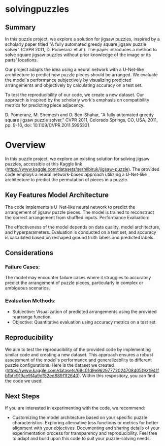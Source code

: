 # solvingpuzzles

## Summary 
In this puzzle project, we explore a solution for jigsaw puzzles, inspired by a scholarly paper titled "A fully automated greedy square jigsaw puzzle solver" (CVPR 2011, D. Pomeranz et al.). The paper introduces a method to solve square jigsaw puzzles without prior knowledge of the image or its parts' locations.

Our project adapts the idea using a neural network with a U-Net-like architecture to predict how puzzle pieces should be arranged. We evaluate the model's performance subjectively by visualizing predicted arrangements and objectively by calculating accuracy on a test set.

To test the reproducibility of our code, we create a new dataset. Our approach is inspired by the scholarly work's emphasis on compatibility metrics for predicting piece adjacency.

D. Pomeranz, M. Shemesh and O. Ben-Shahar, "A fully automated greedy square jigsaw puzzle solver," CVPR 2011, Colorado Springs, CO, USA, 2011, pp. 9-16, doi: 10.1109/CVPR.2011.5995331.



# Overview
In this puzzle project, we explore an existing solution for solving jigsaw puzzles, accessible at this Kaggle link (https://www.kaggle.com/datasets/serhiibiruk/jigsaw-puzzle). The provided code employs a neural network-based approach utilizing a U-Net-like architecture to predict the permutation of pieces in a puzzle.


## Key Features Model Architecture

The code implements a U-Net-like neural network to predict the arrangement of jigsaw puzzle pieces.
The model is trained to reconstruct the correct arrangement from shuffled inputs.
Performance Evaluation:

The effectiveness of the model depends on data quality, model architecture, and hyperparameters.
Evaluation is conducted on a test set, and accuracy is calculated based on reshaped ground truth labels and predicted labels.


## Considerations

### Failure Cases:

The model may encounter failure cases where it struggles to accurately predict the arrangement of puzzle pieces, particularly in complex or ambiguous scenarios.

### Evaluation Methods:

- Subjective: Visualization of predicted arrangements using the provided rearrange function.
- Objective: Quantitative evaluation using accuracy metrics on a test set.


## Reproducibility
We aim to test the reproducibility of the provided code by implementing similar code and creating a new dataset. This approach ensures a robust assessment of the model's performance and generalizability to different puzzle configurations. Here is the dataset we created (https://www.kaggle.com/datasets/68c01d9e96297772024708405f92f941fb1bfc919ae9f4a9df52ed889f1f2640). Within this respository, you can find the code we used. 


## Next Steps
If you are interested in experimenting with the code, we recommend:
- Customizing the model architecture based on your specific puzzle characteristics.
Exploring alternative loss functions or metrics for better alignment with your objectives.
Documenting and sharing details of your experimentation process for transparency and reproducibility.
Feel free to adapt and build upon this code to suit your puzzle-solving needs.
